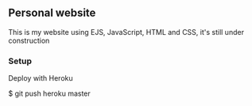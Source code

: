## Personal website

This is my website using EJS, JavaScript, HTML and CSS, it's still under construction

### Setup

Deploy with Heroku

$ git push heroku master

